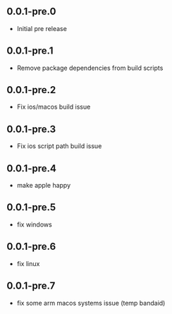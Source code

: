 ## 0.0.1-pre.0

* Initial pre release


## 0.0.1-pre.1

* Remove package dependencies from build scripts


## 0.0.1-pre.2

* Fix ios/macos build issue


## 0.0.1-pre.3

* Fix ios script path build issue


## 0.0.1-pre.4

* make apple happy


## 0.0.1-pre.5

* fix windows


## 0.0.1-pre.6

* fix linux


## 0.0.1-pre.7

* fix some arm macos systems issue (temp bandaid)
